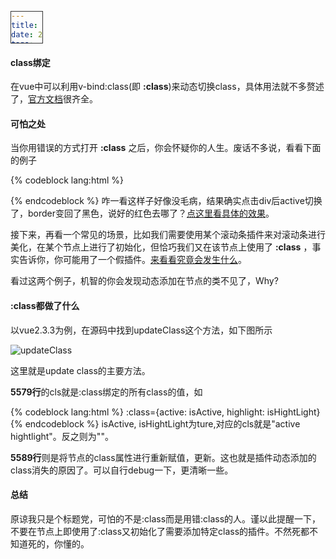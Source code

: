 ```yaml
---
title: vue之可怕的class绑定
date: 2017-05-28 20:02:19
tags:
  - javascript
  - vue
---
```

#### class绑定
在vue中可以利用v-bind:class(即 **:class**)来动态切换class，具体用法就不多赘述了，[官方文档](https://vuefe.cn/v2/guide/class-and-style.html)很齐全。<!-- more -->

#### 可怕之处

当你用错误的方式打开 **:class** 之后，你会怀疑你的人生。废话不多说，看看下面的例子

{% codeblock lang:html %}
<template>
<div id="classBind" :class="{active: isActive}" @click="toggleActive"></div>
</template>

<script>
new Vue({
    el: "#classBind",
    data: {
        isActive: false
    },
    methods: {
        toggleActive: function() {
            this.isActive = !this.isActive;    
        }
    },
    mounted: function() {
        // 动态添加class
        this.$el.classList = "border-red"
    }
});
</script>

<style>
div {
    border: 1px solid #333;
    width: 50px;
    height: 50px;
}
.active {
    background: #ccc;
}
.border-red {
    border: 1px solid red;
}
</style>
{% endcodeblock %}
咋一看这样子好像没毛病，结果确实点击div后active切换了，border变回了黑色，说好的红色去哪了？[点这里看具体的效果](https://codepen.io/TimLuo465/pen/GmaOYq?editors=0010)。

接下来，再看一个常见的场景，比如我们需要使用某个滚动条插件来对滚动条进行美化，在某个节点上进行了初始化，但恰巧我们又在该节点上使用了 **:class** ，事实告诉你，你可能用了一个假插件。[来看看究竟会发生什么](http://note.youdao.com/)。

看过这两个例子，机智的你会发现动态添加在节点的类不见了，Why?

#### :class都做了什么

以vue2.3.3为例，在源码中找到updateClass这个方法，如下图所示

![updateClass](/images/updateClass.png)

这里就是update class的主要方法。

**5579行**的cls就是:class绑定的所有class的值，如

{% codeblock lang:html %}
:class={active: isActive, highlight: isHightLight}
{% endcodeblock %}
isActive, isHightLight为ture,对应的cls就是"active hightlight"。反之则为""。

**5589行**则是将节点的class属性进行重新赋值，更新。这也就是插件动态添加的class消失的原因了。可以自行debug一下，更清晰一些。

#### 总结

原谅我只是个标题党，可怕的不是:class而是用错:class的人。谨以此提醒一下，不要在节点上即使用了:class又初始化了需要添加特定class的插件。不然死都不知道死的，你懂的。



